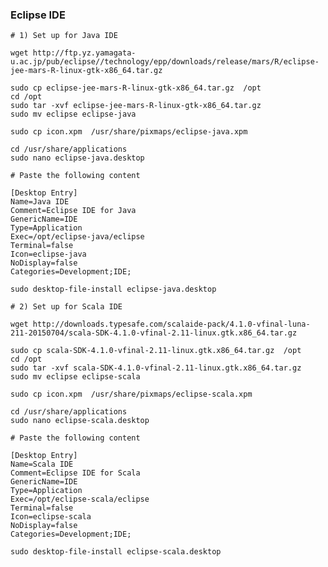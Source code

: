 ### Eclipse IDE

    # 1) Set up for Java IDE

    wget http://ftp.yz.yamagata-u.ac.jp/pub/eclipse//technology/epp/downloads/release/mars/R/eclipse-jee-mars-R-linux-gtk-x86_64.tar.gz

    sudo cp eclipse-jee-mars-R-linux-gtk-x86_64.tar.gz  /opt
    cd /opt
    sudo tar -xvf eclipse-jee-mars-R-linux-gtk-x86_64.tar.gz
    sudo mv eclipse eclipse-java

    sudo cp icon.xpm  /usr/share/pixmaps/eclipse-java.xpm

    cd /usr/share/applications
    sudo nano eclipse-java.desktop

    # Paste the following content

    [Desktop Entry]
    Name=Java IDE
    Comment=Eclipse IDE for Java 
    GenericName=IDE
    Type=Application
    Exec=/opt/eclipse-java/eclipse
    Terminal=false
    Icon=eclipse-java
    NoDisplay=false
    Categories=Development;IDE;

    sudo desktop-file-install eclipse-java.desktop 

    # 2) Set up for Scala IDE

    wget http://downloads.typesafe.com/scalaide-pack/4.1.0-vfinal-luna-211-20150704/scala-SDK-4.1.0-vfinal-2.11-linux.gtk.x86_64.tar.gz

    sudo cp scala-SDK-4.1.0-vfinal-2.11-linux.gtk.x86_64.tar.gz  /opt
    cd /opt
    sudo tar -xvf scala-SDK-4.1.0-vfinal-2.11-linux.gtk.x86_64.tar.gz 
    sudo mv eclipse eclipse-scala
    
    sudo cp icon.xpm  /usr/share/pixmaps/eclipse-scala.xpm

    cd /usr/share/applications
    sudo nano eclipse-scala.desktop

    # Paste the following content
    
    [Desktop Entry]
    Name=Scala IDE
    Comment=Eclipse IDE for Scala
    GenericName=IDE
    Type=Application
    Exec=/opt/eclipse-scala/eclipse
    Terminal=false
    Icon=eclipse-scala
    NoDisplay=false
    Categories=Development;IDE;

    sudo desktop-file-install eclipse-scala.desktop 
